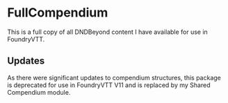 # FullCompendium
This is a full copy of all DNDBeyond content I have available for use in FoundryVTT.

## Updates
As there were significant updates to compendium structures, this package is deprecated for use in FoundryVTT V11 and is replaced by my Shared Compendium module.
